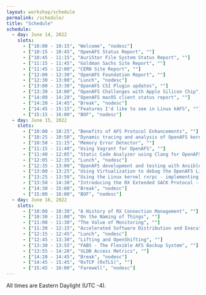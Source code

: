 ```yaml
---
layout: workshop/schedule
permalink: /schedule/
title: "Schedule"
schedule:
  - day: June 14, 2022
    slots:
      - ["10:00 - 10:15", "Welcome", "nodesc"]
      - ["10:15 - 10:45", "OpenAFS Status Report", ""]
      - ["10:45 - 11:15", "AuriStor File System Status Report", ""]
      - ["11:15 - 11:45", "Goldman Sachs Site Report", ""]
      - ["11:45 - 12:00", "CERN Site Report", ""]
      - ["12:00 - 12:30", "OpenAFS Foundation Report", ""]
      - ["12:30 - 13:00", "Lunch", "nodesc"]
      - ["13:00 - 13:30", "OpenAFS CSI Plugin updates", ""]
      - ["13:30 - 14:00", "OpenAFS Challenges with Apple Silicon Chip", ""]
      - ["14:00 - 14:20", "OpenAFS macOS client status report", ""]
      - ["14:20 - 14:45", "Break", "nodesc"]
      - ["14:45 - 15:15", "Features I'd like to see in Linux kAFS", ""]
      - ["15:15 - 16:00", "BOF", "nodesc"]
  - day: June 15, 2022
    slots:
      - ["10:00 - 10:25", "Benefits of AFS Protocol Enhancements", ""]
      - ["10:25 - 10:50", "Dynamic tracing and analysis of OpenAFS kernel module using Perf tool", ""]
      - ["10:50 - 11:15", "Memory Error Detector", ""]
      - ["11:15 - 11:40", "Using Vagrant for OpenAFS", ""]
      - ["11:40 - 12:05", "Static Code Analyzer using Clang for OpenAFS", ""]
      - ["12:05 - 12:35", "Lunch", "nodesc"]
      - ["12:35 - 13:00", "OpenAFS development and testing with Ansible Molecule", ""]
      - ["13:00 - 13:25", "Using Virtualization to debug the OpenAFS Linux kernel module", ""]
      - ["13:25 - 13:50", "Using the Linux kernel rxrpc - implementing a generic rx API library", ""]
      - ["13:50 - 14:30", "Introducing the RX Extended SACK Protocol - Details and Implementation Experience", ""]
      - ["14:30 - 15:00", "Break", "nodesc"]
      - ["15:00 - 16:00", "BOF", "nodesc"]
  - day: June 16, 2022
    slots:
      - ["10:00 - 10:30", "A History of RX Connection Management", ""]
      - ["10:30 - 11:00", "On the Naming of Things", ""]
      - ["11:00 - 11:30", "The Value of Monitoring", ""]
      - ["11:30 - 12:15", "Accelerated Software Distribution and Execution at Ever Increasing Scale", ""]
      - ["12:15 - 12:45", "Lunch", "nodesc"]
      - ["12:45 - 13:30", "Lifting and OpenShifting", ""]
      - ["13:30 - 13:55", "FABS - The Flexible AFS Backup System", ""]
      - ["13:55 - 14:20", "VLDB Access Metrics", ""]
      - ["14:20 - 14:45", "Break", "nodesc"]
      - ["14:45 - 15:45", "RxTCP (RxTLS)", ""]
      - ["15:45 - 16:00", "Farewell", "nodesc"]
---
```


All times are Eastern Daylight (UTC -4).
